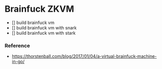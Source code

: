 # Brainfuck ZKVM

- [] build brainfuck vm
- [] build brainfuck vm with snark
- [] build brainfuck vm with stark

### Reference

- https://thorstenball.com/blog/2017/01/04/a-virtual-brainfuck-machine-in-go/
